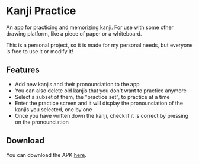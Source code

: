 # Kanji Practice

An app for practicing and memorizing kanji. For use with some other drawing platform, like a piece of paper or a whiteboard.

This is a personal project, so it is made for my personal needs, but everyone is free to use it or modify it!

## Features

* Add new kanjis and their pronounciation to the app
* You can also delete old kanjis that you don't want to practice anymore
* Select a subset of them, the "practice set", to practice at a time
* Enter the practice screen and it will display the pronounciation of the kanjis you selected, one by one
* Once you have written down the kanji, check if it is correct by pressing on the pronounciation

## Download

You can download the APK [here](https://github.com/vlopmartin/kanjipractice/releases).
